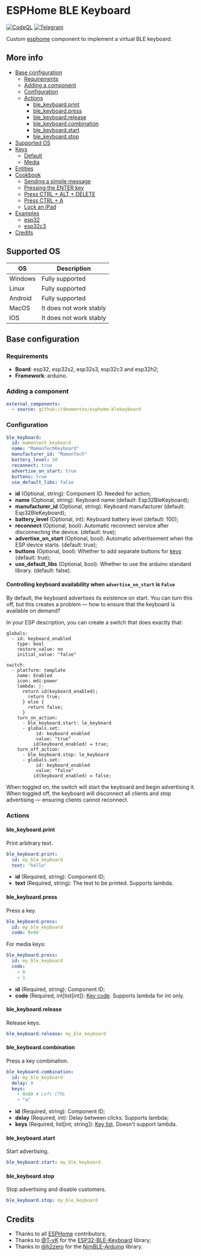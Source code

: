 # ESPHome BLE Keyboard
[![CodeQL](https://img.shields.io/badge/CODEQL-Passing-30C854.svg?style=for-the-badge)](https://github.com/dmamontov/hass-miwifi/actions?query=CodeQL)
[![Telegram](https://img.shields.io/badge/Telegram-channel-34ABDF.svg?style=for-the-badge)](https://t.me/hass_mamontov_tech)

Custom [esphome](https://esphome.io/) component to implement a virtual BLE keyboard.

## More info

- [Base configuration](https://github.com/dmamontov/esphome-blekeyboard/wiki/Base-configuration)
  - [Requirements](https://github.com/dmamontov/esphome-blekeyboard/wiki/Base-configuration#requirements)
  - [Adding a component](https://github.com/dmamontov/esphome-blekeyboard/wiki/Base-configuration#adding-a-component)
  - [Configuration](https://github.com/dmamontov/esphome-blekeyboard/wiki/Base-configuration#configuration)
  - [Actions](https://github.com/dmamontov/esphome-blekeyboard/wiki/Base-configuration#actions)
    - [ble_keyboard.print](https://github.com/dmamontov/esphome-blekeyboard/wiki/Base-configuration#ble_keyboardprint)
    - [ble_keyboard.press](https://github.com/dmamontov/esphome-blekeyboard/wiki/Base-configuration#ble_keyboardpress)
    - [ble_keyboard.release](https://github.com/dmamontov/esphome-blekeyboard/wiki/Base-configuration#ble_keyboardrelease)
    - [ble_keyboard.combination](https://github.com/dmamontov/esphome-blekeyboard/wiki/Base-configuration#ble_keyboardcombination)
    - [ble_keyboard.start](https://github.com/dmamontov/esphome-blekeyboard/wiki/Base-configuration#ble_keyboardstart)
    - [ble_keyboard.stop](https://github.com/dmamontov/esphome-blekeyboard/wiki/Base-configuration#ble_keyboardstop)
- [Supported OS](https://github.com/dmamontov/esphome-blekeyboard/wiki/Supported-OS)
- [Keys](https://github.com/dmamontov/esphome-blekeyboard/wiki/Keys)
  - [Default](https://github.com/dmamontov/esphome-blekeyboard/wiki/Keys#default)
  - [Media](https://github.com/dmamontov/esphome-blekeyboard/wiki/Keys#media)
- [Entities](https://github.com/dmamontov/esphome-blekeyboard/wiki/Entities)
- [Cookbook](https://github.com/dmamontov/esphome-blekeyboard/wiki/Cookbook)
  - [Sending a simple message](https://github.com/dmamontov/esphome-blekeyboard/wiki/Cookbook#sending-a-simple-message)
  - [Pressing the ENTER key](https://github.com/dmamontov/esphome-blekeyboard/wiki/Cookbook#pressing-the-enter-key)
  - [Press CTRL + ALT + DELETE](https://github.com/dmamontov/esphome-blekeyboard/wiki/Cookbook#press-ctrl--alt--delete)
  - [Press CTRL + A](https://github.com/dmamontov/esphome-blekeyboard/wiki/Cookbook#press-ctrl--a)
  - [Lock an iPad](https://github.com/dmamontov/esphome-blekeyboard/wiki/Cookbook#lock-an-ipad)
- [Examples](examples)
  - [esp32](examples/esp32.yaml)
  - [esp32c3](examples/esp32c3.yaml)
- [Credits](https://github.com/dmamontov/esphome-blekeyboard/wiki/Credits)

## Supported OS
| OS      | Description             |
|---------|-------------------------|
| Windows | Fully supported         |
| Linux   | Fully supported         |
| Android | Fully supported         |
| MacOS   | It does not work stably |
| IOS     | It does not work stably |

## Base configuration

### Requirements
* **Board**: esp32, esp32s2, esp32s3, esp32c3 and esp32h2;
* **Framework**: arduino.

### Adding a component

```yaml
external_components:
  - source: github://dmamontov/esphome-blekeyboard
```

### Configuration

```yaml
ble_keyboard:
  id: mamontech_keyboard
  name: "MamonTechKeyboard"
  manufacturer_id: "MamonTech"
  battery_level: 50
  reconnect: true
  advertise_on_start: true
  buttons: true
  use_default_libs: false
```

* **id** (Optional, string): Component ID. Needed for action;
* **name** (Optional, string): Keyboard name (default: Esp32BleKeyboard);
* **manufacturer_id** (Optional, string): Keyboard manufacturer (default: Esp32BleKeyboard);
* **battery_level** (Optional, int): Keyboard battery level (default: 100);
* **reconnect** (Optional, bool): Automatic reconnect service after disconnecting the device. (default: true);
* **advertise_on_start** (Optional, bool): Automatic advertisement when the ESP device starts. (default: true);
* **buttons** (Optional, bool): Whether to add separate buttons for [keys](https://github.com/dmamontov/esphome-blekeyboard/wiki/Keys) (default: true);
* **use_default_libs** (Optional, bool): Whether to use the arduino standard library. (default: false).

#### Controlling keyboard availability when `advertise_on_start` is `False`

By default, the keyboard advertises its existence on start.  You can turn
this off, but this creates a problem — how to ensure that the keyboard
is available on demand?

In your ESP description, you can create a switch that does exactly that:

```
globals:
  - id: keyboard_enabled
    type: bool
    restore_value: no
    initial_value: "false"

switch:
  - platform: template
    name: Enabled
    icon: mdi:power
    lambda: |-
      return id(keyboard_enabled);
        return true;
      } else {
        return false;
      }
    turn_on_action:
      - ble_keyboard.start: le_keyboard
      - globals.set:
           id: keyboard_enabled
           value: "true"
          id(keyboard_enabled) = true;
    turn_off_action:
      - ble_keyboard.stop: le_keyboard
      - globals.set:
           id: keyboard_enabled
           value: "false"
          id(keyboard_enabled) = false;
```

When toggled on, the switch will start the keyboard and begin advertising
it.  When toggled off, the keyboard will disconnect all clients and stop
advertising — ensuring clients cannot reconnect.

### Actions

#### ble_keyboard.print

Print arbitrary text.

```yaml
ble_keyboard.print:
  id: my_ble_keyboard 
  text: "hello"
```

* **id** (Required, string): Component ID;
* **text** (Required, string): The text to be printed. Supports lambda.

#### ble_keyboard.press

Press a key.

```yaml
ble_keyboard.press:
  id: my_ble_keyboard 
  code: 0x80
```

For media keys:
```yaml
ble_keyboard.press:
  id: my_ble_keyboard 
  code:
    - 0
    - 1
```

* **id** (Required, string): Component ID;
* **code** (Required, int|list[int]): [Key code](https://github.com/dmamontov/esphome-blekeyboard/wiki/Keys). Supports lambda for int only.

#### ble_keyboard.release

Release keys.

```yaml
ble_keyboard.release: my_ble_keyboard
```

#### ble_keyboard.combination

Press a key combination.

```yaml
ble_keyboard.combination:
  id: my_ble_keyboard
  delay: 8
  keys:
    - 0x80 # Left CTRL
    - "a"
```

* **id** (Required, string): Component ID;
* **delay** (Required, int): Delay between clicks. Supports lambda;
* **keys** (Required, list[int, string]): [Key list](https://github.com/dmamontov/esphome-blekeyboard/wiki/Keys). Doesn't support lambda.

#### ble_keyboard.start

Start advertising.

```yaml
ble_keyboard.start: my_ble_keyboard
```

#### ble_keyboard.stop

Stop advertising and disable customers.

```yaml
ble_keyboard.stop: my_ble_keyboard
```

## Credits
* Thanks to all [ESPHome](https://github.com/esphome/esphome) contributors;
* Thanks to [@T-vK](https://github.com/T-vK) for the [ESP32-BLE-Keyboard](https://github.com/T-vK/ESP32-BLE-Keyboard) library;
* Thanks to [@h2zero](https://github.com/h2zero) for the [NimBLE-Arduino](https://github.com/h2zero/NimBLE-Arduino) library.